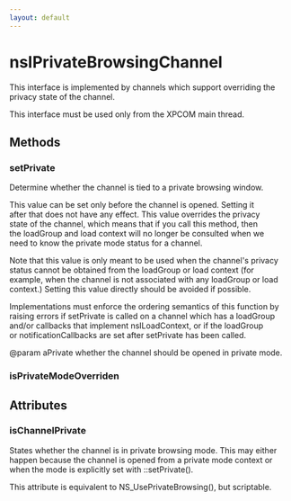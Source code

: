 ```yaml
---
layout: default
---
```


# nsIPrivateBrowsingChannel #
  
This interface is implemented by channels which support overriding the  
privacy state of the channel.  
  
This interface must be used only from the XPCOM main thread.  
  

## Methods ##

### setPrivate ###
  
Determine whether the channel is tied to a private browsing window.  
  
This value can be set only before the channel is opened.  Setting it  
after that does not have any effect.  This value overrides the privacy  
state of the channel, which means that if you call this method, then  
the loadGroup and load context will no longer be consulted when we  
need to know the private mode status for a channel.  
  
Note that this value is only meant to be used when the channel's privacy  
status cannot be obtained from the loadGroup or load context (for  
example, when the channel is not associated with any loadGroup or load  
context.)  Setting this value directly should be avoided if possible.  
  
Implementations must enforce the ordering semantics of this function by  
raising errors if setPrivate is called on a channel which has a loadGroup  
and/or callbacks that implement nsILoadContext, or if the loadGroup  
or notificationCallbacks are set after setPrivate has been called.  
  
@param aPrivate whether the channel should be opened in private mode.  
  

### isPrivateModeOverriden ###

## Attributes ##

### isChannelPrivate ###
  
States whether the channel is in private browsing mode. This may either  
happen because the channel is opened from a private mode context or  
when the mode is explicitly set with ::setPrivate().  
  
This attribute is equivalent to NS_UsePrivateBrowsing(), but scriptable.  
  
